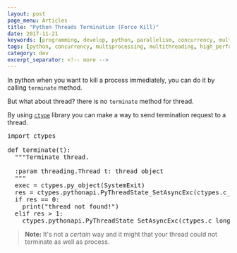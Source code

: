 ```yaml
---
layout: post
page_menu: Articles
title: "Python Threads Termination (Force Kill)"
date: 2017-11-21
keywords: [programming, develop, python, parallelism, concurrency, multiprocessing, thread, multithreading, high_performance]
tags: [python, concurrency, multiprocessing, multithreading, high_performance]
category: dev
excerpt_separator: <!-- more -->
---
```

In python when you want to kill a process immediately, you can do it by calling `terminate` method.

But what about thread? there is no `terminate` method for thread.<!-- more -->

By using <a href="https://docs.python.org/3/library/ctypes.html" target="_blank">`ctype`</a> library you can make a way to send termination request to a thread.

<pre>
import ctypes

def terminate(t):
  """Terminate thread.

  :param threading.Thread t: thread object
  """
  exec = ctypes.py_object(SystemExit)
  res = ctypes.pythonapi.PyThreadState_SetAsyncExc(ctypes.c_long(t.ident), exec))
  if res == 0:
    print("thread not found!")
  elif res > 1:
    ctypes.pythonapi.PyThreadState_SetAsyncExc(ctypes.c_long(t.ident), None))
</pre>

> **Note:** It's not a *certain* way and it might that your thread could not terminate as well as process.
